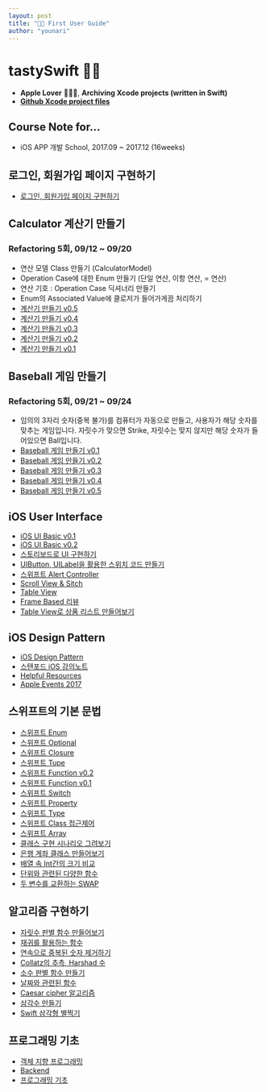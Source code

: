 ```yaml
---
layout: post
title: "👋🏻 First User Guide"
author: "younari"
---
```


# tastySwift 📝💛
- **Apple Lover** 👍🏻💙, **Archiving Xcode projects (written in Swift)**
- **[Github Xcode project files](https://github.com/younari/tastySwift)**

## Course Note for...
- iOS APP 개발 School, 2017.09 ~ 2017.12 (16weeks)

## 로그인, 회원가입 페이지 구현하기
- [로그인, 회원가입 페이지 구현하기](https://younari.github.io/2017-09-28/SignUpSignInV02)


## Calculator 계산기 만들기
### Refactoring 5회, 09/12 ~ 09/20
- 연산 모델 Class 만들기 (CalculatorModel)
- Operation Case에 대한 Enum 만들기 (단일 연산, 이항 연산, = 연산)
- 연산 기호 : Operation Case 딕셔너리 만들기
- Enum의 Associated Value에 클로저가 들어가게끔 처리하기
- [계산기 만들기 v0.5](https://younari.github.io/2017-09-15/Calculator_05)
- [계산기 만들기 v0.4](https://younari.github.io/2017-09-15/Calculator_04)
- [계산기 만들기 v0.3](https://younari.github.io/2017-09-15/Calculator_03)
- [계산기 만들기 v0.2](https://younari.github.io/2017-09-15/Calculator_02)
- [계산기 만들기 v0.1](https://younari.github.io/2017-09-15/Calculator_01)

## Baseball 게임 만들기
### Refactoring 5회, 09/21 ~ 09/24
- 임의의 3자리 숫자(중복 불가)를 컴퓨터가 자동으로 만들고, 사용자가 해당 숫자를 맞추는 게임입니다. 자릿수가 맞으면 Strike, 자릿수는 맞지 않지만 해당 숫자가 들어있으면 Ball입니다. 
- [Baseball 게임 만들기 v0.1](https://younari.github.io/2017-09-21/BaseballGameV0.1)
- [Baseball 게임 만들기 v0.2](https://younari.github.io/2017-09-22/BaseballGameV0.2)
- [Baseball 게임 만들기 v0.3](https://younari.github.io/2017-09-22/BaseballGameV0.3)
- [Baseball 게임 만들기 v0.4](https://younari.github.io/2017-09-22/BaseballGameV0.4)
- [Baseball 게임 만들기 v0.5](https://younari.github.io/2017-09-23/BaseballGameV0.5)

## iOS User Interface
- [iOS UI Basic v0.1](https://younari.github.io/2017-09-25/iOSUIBasic01)
- [iOS UI Basic v0.2](https://younari.github.io/2017-09-25/iOSUIBasic02)
- [스토리보드로 UI 구현하기](https://younari.github.io/2017-09-17/StoryBoardBasic)
- [UIButton, UILabel을 활용한 스위치 코드 만들기](https://younari.github.io/2017-09-26/UIButtonSampleCode)
- [스위프트 Alert Controller](https://younari.github.io/2017-09-27/AlertController)
- [Scroll View & Sitch](https://younari.github.io/2017-09-27/ScrollView)
- [Table View](https://younari.github.io/2017-09-30/UITableView)
- [Frame Based 리뷰](https://github.com/younari/tastySwift/tree/master/0929_UIViewReview)
- [Table View로 상품 리스트 만들어보기](https://github.com/younari/tastySwift/tree/master/0930_ProductTableView)

## iOS Design Pattern
- [iOS Design Pattern](https://younari.github.io/2017-09-16/iOSDesignPattern)
- [스탠포드 iOS 강의노트](https://younari.github.io/2017-09-16/StanfordSwift01)
- [Helpful Resources](https://younari.github.io/2017-09-16/HelpfulResources)
- [Apple Events 2017](https://younari.github.io/2017-09-14/AppleEvents2017)

## 스위프트의 기본 문법
- [스위프트 Enum](https://younari.github.io/2017-09-19/enumeration)
- [스위프트 Optional](https://younari.github.io/2017-09-19/Optionals)
- [스위프트 Closure](https://younari.github.io/2017-09-19/Closure)
- [스위프트 Tupe](https://younari.github.io/2017-09-18/TupleType)
- [스위프트 Function v0.2](https://younari.github.io/2017-09-14/functionSwift)
- [스위프트 Function v0.1](https://younari.github.io/2017-09-09/Function)
- [스위프트 Switch](https://younari.github.io/2017-09-18/SwitchCase)
- [스위프트 Property](https://younari.github.io/2017-09-18/Property)
- [스위프트 Type](https://younari.github.io/2017-09-14/swiftTypes)
- [스위프트 Class 접근제어](https://younari.github.io/2017-09-14/PrivatePublicClass)
- [스위프트 Array](https://younari.github.io/2017-09-12/ArraySample)
- [클래스 구현 시나리오 그려보기](https://younari.github.io/2017-09-13/gradeClass)
- [은행 계좌 클래스 만들어보기](https://younari.github.io/2017-09-13/BankAccountClass)
- [배열 속 Int간의 크기 비교](https://younari.github.io/2017-09-09/IntArray)
- [단위와 관련된 다양한 함수](https://younari.github.io/2017-09-08/UnitFunc)
- [두 변수를 교환하는 SWAP](https://younari.github.io/2017-09-08/SWAP)

## 알고리즘 구현하기
- [자릿수 판별 함수 만들어보기](https://younari.github.io/2017-09-17/countOfdigit)
- [재귀를 활용하는 함수](https://younari.github.io/2017-09-17/recursionFunc)
- [연속으로 중복된 숫자 제거하기](https://younari.github.io/2017-09-12/RepeatedNumber)
- [Collatz의 추측, Harshad 수](https://younari.github.io/2017-09-11/collatzHarshad)
- [소수 판별 함수 만들기](https://younari.github.io/2017-09-11/PrimeNumber)
- [날짜와 관련된 함수](https://younari.github.io/2017-09-10/Calendar)
- [Caesar cipher 알고리즘](https://younari.github.io/2017-09-10/CaesarCipher)
- [삼각수 만들기](https://younari.github.io/2017-09-09/TriangleNumber)
- [Swift 삼각형 별찍기](https://younari.github.io/2017-09-09/SwiftStar)

## 프로그래밍 기초
- [객체 지향 프로그래밍](https://younari.github.io/2017-09-14/Object)
- [Backend](https://younari.github.io/2017-09-06/Backend)
- [프로그래밍 기초](https://younari.github.io/2017-09-05/Program)